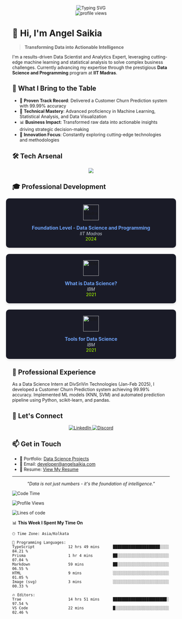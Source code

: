 <div align="center">
  <img src="https://readme-typing-svg.demolab.com?font=Fira+Code&duration=3000&pause=1000&color=2563EB&center=true&vCenter=true&width=435&lines=Data+Scientist+%26+Analytics+Expert;Machine+Learning+Specialist;Statistical+Analysis+Pro;Full-Stack+Data+Professional" alt="Typing SVG" />
</div>

<div align="center">
  <img src="https://komarev.com/ghpvc/?username=dhunu&label=Portfolio%20Views&color=2563eb&style=flat" alt="profile views" />
</div>

# 👋 Hi, I'm Angel Saikia

> **Transforming Data into Actionable Intelligence**

I'm a results-driven Data Scientist and Analytics Expert, leveraging cutting-edge machine learning and statistical analysis to solve complex business challenges. Currently advancing my expertise through the prestigious **Data Science and Programming** program at **IIT Madras**.

## 🚀 What I Bring to the Table

- 🎯 **Proven Track Record**: Delivered a Customer Churn Prediction system with 99.99% accuracy
- 🔬 **Technical Mastery**: Advanced proficiency in Machine Learning, Statistical Analysis, and Data Visualization
- 📊 **Business Impact**: Transformed raw data into actionable insights driving strategic decision-making
- 🌟 **Innovation Focus**: Constantly exploring cutting-edge technologies and methodologies

## 🛠️ Tech Arsenal

<div align="center">
  <img src="https://skillicons.dev/icons?i=python,tensorflow,pytorch,mysql,mongodb,aws,gcp,docker,git" />
</div>

## 🎓 Professional Development

<div style="display: flex; flex-direction: column; align-items: center; justify-items: center; gap: 20px; margin: 0 auto; max-width: 600px;">
  <div style="background-color: #1a1b27; border-radius: 10px; padding: 20px; width: 100%; text-align: center; box-shadow: 0 4px 6px rgba(0, 0, 0, 0.1);">
    <img src="https://skillicons.dev/icons?i=python" width="50" height="50" alt="IIT Madras" style="margin-bottom: 15px;"/>
    <br/>
    <strong style="color: #70a5fd; font-size: 1.1em;">Foundation Level - Data Science and Programming</strong>
    <br/>
    <em style="color: #c9d1d9;">IIT Madras</em>
    <br/>
    <span style="color: #9fef00; font-weight: 500;">2024</span>
  </div>
  <div style="background-color: #1a1b27; border-radius: 10px; padding: 20px; width: 100%; text-align: center; box-shadow: 0 4px 6px rgba(0, 0, 0, 0.1);">
    <img src="https://api.iconify.design/vscode-icons:file-type-sql.svg" width="50" height="50" alt="IBM" style="margin-bottom: 15px;"/>
    <br/>
    <strong style="color: #70a5fd; font-size: 1.1em;">What is Data Science?</strong>
    <br/>
    <em style="color: #c9d1d9;">IBM</em>
    <br/>
    <span style="color: #9fef00; font-weight: 500;">2021</span>
  </div>
  <div style="background-color: #1a1b27; border-radius: 10px; padding: 20px; width: 100%; text-align: center; box-shadow: 0 4px 6px rgba(0, 0, 0, 0.1);">
    <img src="https://api.iconify.design/vscode-icons:file-type-shell.svg" width="50" height="50" alt="IBM" style="margin-bottom: 15px;"/>
    <br/>
    <strong style="color: #70a5fd; font-size: 1.1em;">Tools for Data Science</strong>
    <br/>
    <em style="color: #c9d1d9;">IBM</em>
    <br/>
    <span style="color: #9fef00; font-weight: 500;">2021</span>
  </div>
</div>

## 💼 Professional Experience
As a Data Science Intern at DivSriVin Technologies (Jan-Feb 2025), I developed a Customer Churn Prediction system achieving 99.99% accuracy. Implemented ML models (KNN, SVM) and automated prediction pipeline using Python, scikit-learn, and pandas.

## 🤝 Let's Connect

<div align="center">
  <a href="https://www.linkedin.com/in/angel-saikia/" target="_blank">
    <img src="https://skillicons.dev/icons?i=linkedin" alt="LinkedIn" />
  </a>
  <a href="https://discord.gg/4Y7tszW" target="_blank">
    <img src="https://skillicons.dev/icons?i=discord" alt="Discord" />
  </a>
</div>

## 📫 Get in Touch

- 💼 Portfolio: [Data Science Projects](https://data-science.angelsaikia.com/)
- 📧 Email: developer@angelsaikia.com
- 📄 Resume: [View My Resume](https://data-science.angelsaikia.com/Angel%20Saikia%20-%20Data%20Scientist%20&%20Analyst%20Resume.pdf)

---

<div align="center">
  <em>"Data is not just numbers - it's the foundation of intelligence."</em>
</div>


<!--START_SECTION:waka-->
![Code Time](http://img.shields.io/badge/Code%20Time-2%2C194%20hrs%2038%20mins-blue)

![Profile Views](http://img.shields.io/badge/Profile%20Views-5-blue)

![Lines of code](https://img.shields.io/badge/From%20Hello%20World%20I%27ve%20Written-3.8%20million%20lines%20of%20code-blue)

📊 **This Week I Spent My Time On** 

```text
🕑︎ Time Zone: Asia/Kolkata

💬 Programming Languages: 
TypeScript               12 hrs 49 mins      █████████████████████░░░░   84.21 % 
Prisma                   1 hr 4 mins         ██░░░░░░░░░░░░░░░░░░░░░░░   07.04 % 
Markdown                 59 mins             ██░░░░░░░░░░░░░░░░░░░░░░░   06.55 % 
HTML                     9 mins              ░░░░░░░░░░░░░░░░░░░░░░░░░   01.05 % 
Image (svg)              3 mins              ░░░░░░░░░░░░░░░░░░░░░░░░░   00.33 % 

🔥 Editors: 
Trae                     14 hrs 51 mins      ████████████████████████░   97.54 % 
VS Code                  22 mins             █░░░░░░░░░░░░░░░░░░░░░░░░   02.46 % 
```


<!--END_SECTION:waka-->
